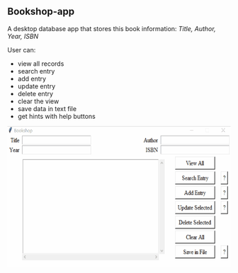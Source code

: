 ## Bookshop-app

A desktop database app that stores this book information:
*Title, Author, Year, ISBN*

User can: 
* view all records
* search entry
* add entry
* update entry
* delete entry
* clear the view
* save data in text file
* get hints with help buttons

<img src="bookshop.gif" height="320"/>
